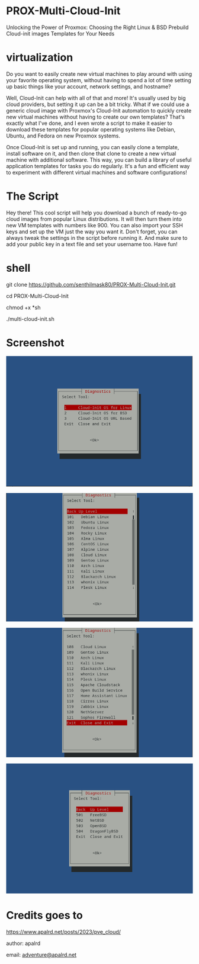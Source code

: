 # PROX-Multi-Cloud-Init
Unlocking the Power of Proxmox: Choosing the Right Linux &amp; BSD Prebuild Cloud-init images Templates for Your Needs

# virtualization 

Do you want to easily create new virtual machines to play around with using your favorite operating system, without having to spend a lot of time setting up basic things like your account, network settings, and hostname?

Well, Cloud-Init can help with all of that and more! It's usually used by big cloud providers, but setting it up can be a bit tricky. What if we could use a generic cloud image with Proxmox's Cloud-Init automation to quickly create new virtual machines without having to create our own templates? That's exactly what I've done, and I even wrote a script to make it easier to download these templates for popular operating systems like Debian, Ubuntu, and Fedora on new Proxmox systems.

Once Cloud-Init is set up and running, you can easily clone a template, install software on it, and then clone that clone to create a new virtual machine with additional software. This way, you can build a library of useful application templates for tasks you do regularly. It's a fun and efficient way to experiment with different virtual machines and software configurations!

# The Script

Hey there! This cool script will help you download a bunch of ready-to-go cloud images from popular Linux distributions. It will then turn them into new VM templates with numbers like 900. You can also import your SSH keys and set up the VM just the way you want it. Don't forget, you can always tweak the settings in the script before running it. And make sure to add your public key in a text file and set your username too. Have fun!

# shell
git clone https://github.com/senthilmask80/PROX-Multi-Cloud-Init.git 

cd PROX-Multi-Cloud-Init

chmod +x *sh

./multi-cloud-init.sh


# Screenshot

![Alt text](https://github.com/senthilmask80/PROX-Multi-Cloud-Init/blob/main/First%20Screen.png?raw=true)


![Alt text](https://github.com/senthilmask80/PROX-Multi-Cloud-Init/blob/main/Second%20Screen.png?raw=true)


![Alt text](https://github.com/senthilmask80/PROX-Multi-Cloud-Init/blob/main/Third%20Screen.png?raw=true)


![Alt text](https://github.com/senthilmask80/PROX-Multi-Cloud-Init/blob/main/Fourth%20Screen.png?raw=true)




# Credits goes to

https://www.apalrd.net/posts/2023/pve_cloud/

author: apalrd

email: adventure@apalrd.net
